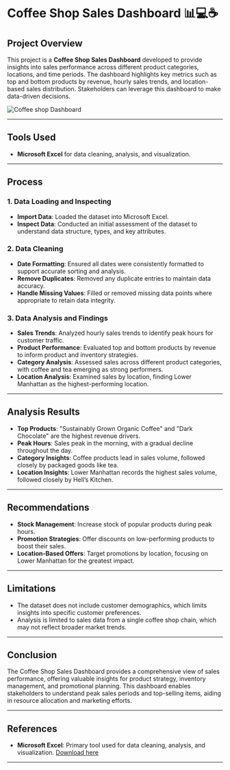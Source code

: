 # Coffee Shop Sales Dashboard 📊💻☕️

## Project Overview 
This project is a **Coffee Shop Sales Dashboard** developed to provide insights into sales performance across different product categories, locations, and time periods. The dashboard highlights key metrics such as top and bottom products by revenue, hourly sales trends, and location-based sales distribution. Stakeholders can leverage this dashboard to make data-driven decisions. 

![Coffee shop Dashboard](https://github.com/user-attachments/assets/e2f7d9f5-c637-4c32-98b9-7b1054b1989c)

---

## Tools Used
- **Microsoft Excel** for data cleaning, analysis, and visualization.

---

## Process

### 1. Data Loading and Inspecting
   - **Import Data**: Loaded the dataset into Microsoft Excel.
   - **Inspect Data**: Conducted an initial assessment of the dataset to understand data structure, types, and key attributes.

### 2. Data Cleaning
   - **Date Formatting**: Ensured all dates were consistently formatted to support accurate sorting and analysis.
   - **Remove Duplicates**: Removed any duplicate entries to maintain data accuracy.
   - **Handle Missing Values**: Filled or removed missing data points where appropriate to retain data integrity.

### 3. Data Analysis and Findings
   - **Sales Trends**: Analyzed hourly sales trends to identify peak hours for customer traffic.
   - **Product Performance**: Evaluated top and bottom products by revenue to inform product and inventory strategies.
   - **Category Analysis**: Assessed sales across different product categories, with coffee and tea emerging as strong performers.
   - **Location Analysis**: Examined sales by location, finding Lower Manhattan as the highest-performing location.

---

## Analysis Results

- **Top Products**: "Sustainably Grown Organic Coffee" and "Dark Chocolate" are the highest revenue drivers.
- **Peak Hours**: Sales peak in the morning, with a gradual decline throughout the day.
- **Category Insights**: Coffee products lead in sales volume, followed closely by packaged goods like tea.
- **Location Insights**: Lower Manhattan records the highest sales volume, followed closely by Hell’s Kitchen.

---

## Recommendations

- **Stock Management**: Increase stock of popular products during peak hours.
- **Promotion Strategies**: Offer discounts on low-performing products to boost their sales.
- **Location-Based Offers**: Target promotions by location, focusing on Lower Manhattan for the greatest impact.

---

## Limitations
   - The dataset does not include customer demographics, which limits insights into specific customer preferences.
   - Analysis is limited to sales data from a single coffee shop chain, which may not reflect broader market trends.

---

## Conclusion
The Coffee Shop Sales Dashboard provides a comprehensive view of sales performance, offering valuable insights for product strategy, inventory management, and promotional planning. This dashboard enables stakeholders to understand peak sales periods and top-selling items, aiding in resource allocation and marketing efforts.

---

## References
- **Microsoft Excel**: Primary tool used for data cleaning, analysis, and visualization. [Download here](https://microsoft.com)

---

